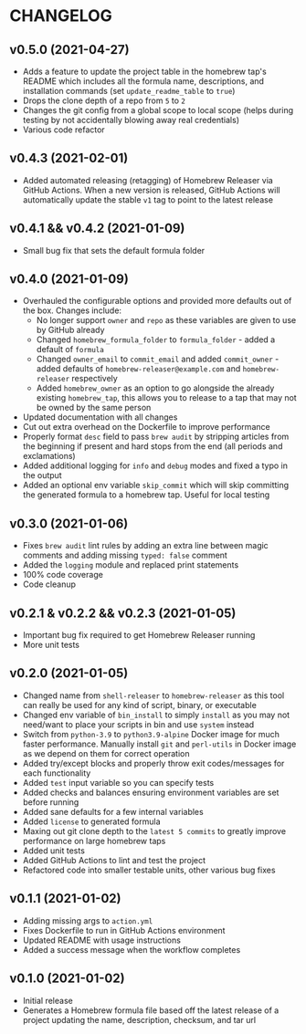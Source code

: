 # CHANGELOG

## v0.5.0 (2021-04-27)

* Adds a feature to update the project table in the homebrew tap's README which includes all the formula name, descriptions, and installation commands (set `update_readme_table` to `true`)
* Drops the clone depth of a repo from `5` to `2`
* Changes the git config from a global scope to local scope (helps during testing by not accidentally blowing away real credentials)
* Various code refactor

## v0.4.3 (2021-02-01)

* Added automated releasing (retagging) of Homebrew Releaser via GitHub Actions. When a new version is released, GitHub Actions will automatically update the stable `v1` tag to point to the latest release

## v0.4.1 && v0.4.2 (2021-01-09)

* Small bug fix that sets the default formula folder

## v0.4.0 (2021-01-09)

* Overhauled the configurable options and provided more defaults out of the box. Changes include:
    * No longer support `owner` and `repo` as these variables are given to use by GitHub already
    * Changed `homebrew_formula_folder` to `formula_folder` - added a default of `formula`
    * Changed `owner_email` to `commit_email` and added `commit_owner` - added defaults of `homebrew-releaser@example.com` and `homebrew-releaser` respectively
    * Added `homebrew_owner` as an option to go alongside the already existing `homebrew_tap`, this allows you to release to a tap that may not be owned by the same person
* Updated documentation with all changes
* Cut out extra overhead on the Dockerfile to improve performance
* Properly format `desc` field to pass `brew audit` by stripping articles from the beginning if present and hard stops from the end (all periods and exclamations)
* Added additional logging for `info` and `debug` modes and fixed a typo in the output
* Added an optional env variable `skip_commit` which will skip committing the generated formula to a homebrew tap. Useful for local testing

## v0.3.0 (2021-01-06)

* Fixes `brew audit` lint rules by adding an extra line between magic comments and adding missing `typed: false` comment
* Added the `logging` module and replaced print statements
* 100% code coverage
* Code cleanup

## v0.2.1 & v0.2.2 && v0.2.3 (2021-01-05)

* Important bug fix required to get Homebrew Releaser running
* More unit tests

## v0.2.0 (2021-01-05)

* Changed name from `shell-releaser` to `homebrew-releaser` as this tool can really be used for any kind of script, binary, or executable
* Changed env variable of `bin_install` to simply `install` as you may not need/want to place your scripts in bin and use `system` instead
* Switch from `python-3.9` to `python3.9-alpine` Docker image for much faster performance. Manually install `git` and `perl-utils` in Docker image as we depend on them for correct operation
* Added try/except blocks and properly throw exit codes/messages for each functionality
* Added `test` input variable so you can specify tests
* Added checks and balances ensuring environment variables are set before running
* Added sane defaults for a few internal variables
* Added `license` to generated formula
* Maxing out git clone depth to the `latest 5 commits` to greatly improve performance on large homebrew taps
* Added unit tests
* Added GitHub Actions to lint and test the project
* Refactored code into smaller testable units, other various bug fixes

## v0.1.1 (2021-01-02)

* Adding missing args to `action.yml`
* Fixes Dockerfile to run in GitHub Actions environment
* Updated README with usage instructions
* Added a success message when the workflow completes

## v0.1.0 (2021-01-02)

* Initial release
* Generates a Homebrew formula file based off the latest release of a project updating the name, description, checksum, and tar url
